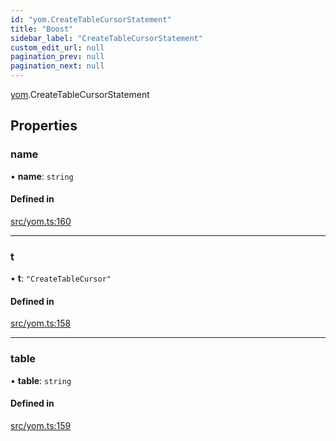 ```yaml
---
id: "yom.CreateTableCursorStatement"
title: "Boost"
sidebar_label: "CreateTableCursorStatement"
custom_edit_url: null
pagination_prev: null
pagination_next: null
---
```


[yom](../namespaces/yom.md).CreateTableCursorStatement

## Properties

### name

• **name**: `string`

#### Defined in

[src/yom.ts:160](https://github.com/yolmio/boost/blob/b239488/src/yom.ts#L160)

___

### t

• **t**: ``"CreateTableCursor"``

#### Defined in

[src/yom.ts:158](https://github.com/yolmio/boost/blob/b239488/src/yom.ts#L158)

___

### table

• **table**: `string`

#### Defined in

[src/yom.ts:159](https://github.com/yolmio/boost/blob/b239488/src/yom.ts#L159)
